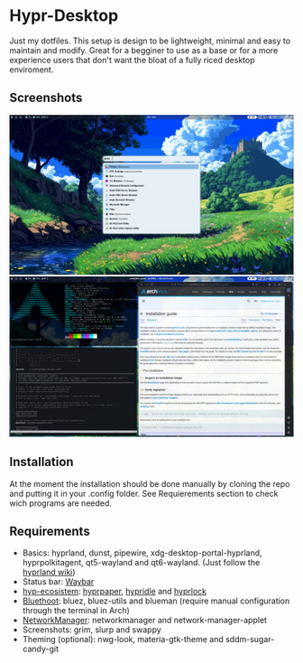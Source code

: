 # Hypr-Desktop

Just my dotfiles. This setup is design to be lightweight, minimal and easy to maintain and modify. Great for a begginer to use as a base or for a more experience users that don't want the bloat of a fully riced desktop enviroment.

## Screenshots
![Example1](repo_screenshots/example1.png)
![Example2](repo_screenshots/example2.png)

## Installation
At the moment the installation should be done manually by cloning the repo and putting it in your .config folder. See Requierements section to check wich programs are needed.

## Requirements
- Basics: hyprland, dunst, pipewire, xdg-desktop-portal-hyprland, hyprpolkitagent, qt5-wayland and qt6-wayland. (Just follow the [hyprland wiki](https://wiki.hypr.land/Useful-Utilities/Must-have/))
- Status bar: [Waybar](https://github.com/Alexays/Waybar/wiki/Module:-Hyprland)
- [hyp-ecosistem](https://wiki.hypr.land/Hypr-Ecosystem/): [hyprpaper](https://wiki.hypr.land/Hypr-Ecosystem/hyprpaper/), [hypridle](https://wiki.hypr.land/Hypr-Ecosystem/hypridle/) and [hyprlock](https://wiki.hypr.land/Hypr-Ecosystem/hyprlock/)
- [Bluethoot](https://wiki.archlinux.org/title/Bluetooth): bluez, bluez-utils and blueman (require manual configuration through the terminal in Arch)
- [NetworkManager](https://wiki.archlinux.org/title/NetworkManager): networkmanager and network-manager-applet
- Screenshots: grim, slurp and swappy
- Theming (optional): nwg-look, materia-gtk-theme and sddm-sugar-candy-git

